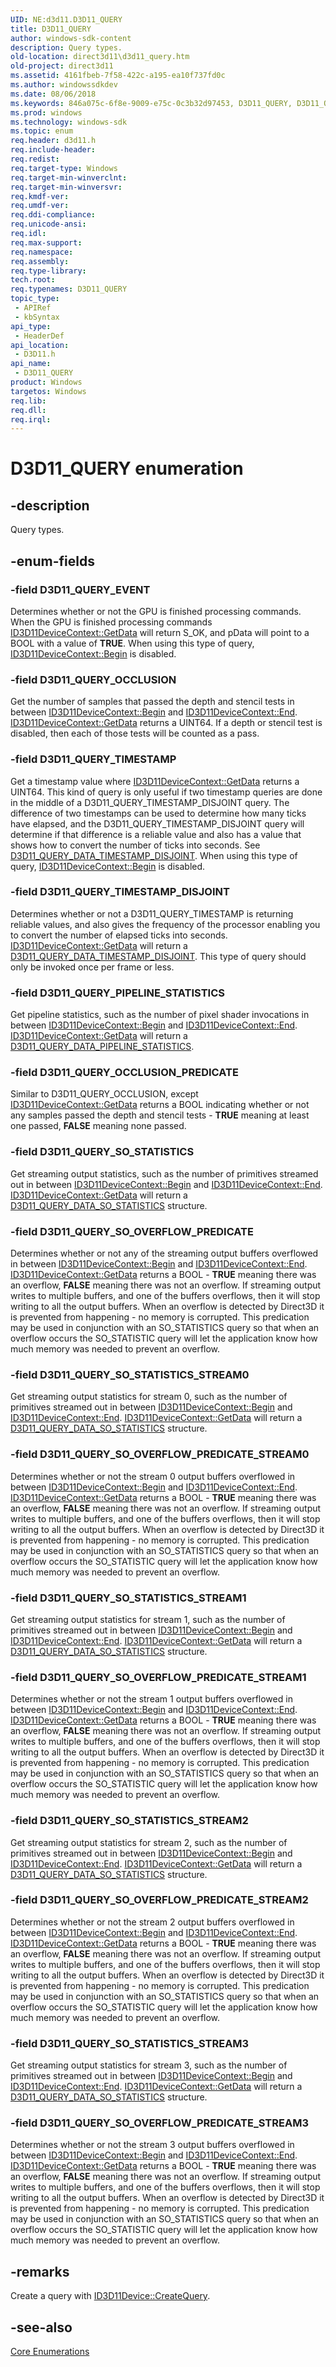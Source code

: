 ```yaml
---
UID: NE:d3d11.D3D11_QUERY
title: D3D11_QUERY
author: windows-sdk-content
description: Query types.
old-location: direct3d11\d3d11_query.htm
old-project: direct3d11
ms.assetid: 4161fbeb-7f58-422c-a195-ea10f737fd0c
ms.author: windowssdkdev
ms.date: 08/06/2018
ms.keywords: 846a075c-6f8e-9009-e75c-0c3b32d97453, D3D11_QUERY, D3D11_QUERY enumeration [Direct3D 11], D3D11_QUERY_EVENT, D3D11_QUERY_OCCLUSION, D3D11_QUERY_OCCLUSION_PREDICATE, D3D11_QUERY_PIPELINE_STATISTICS, D3D11_QUERY_SO_OVERFLOW_PREDICATE, D3D11_QUERY_SO_OVERFLOW_PREDICATE_STREAM0, D3D11_QUERY_SO_OVERFLOW_PREDICATE_STREAM1, D3D11_QUERY_SO_OVERFLOW_PREDICATE_STREAM2, D3D11_QUERY_SO_OVERFLOW_PREDICATE_STREAM3, D3D11_QUERY_SO_STATISTICS, D3D11_QUERY_SO_STATISTICS_STREAM0, D3D11_QUERY_SO_STATISTICS_STREAM1, D3D11_QUERY_SO_STATISTICS_STREAM2, D3D11_QUERY_SO_STATISTICS_STREAM3, D3D11_QUERY_TIMESTAMP, D3D11_QUERY_TIMESTAMP_DISJOINT, d3d11/D3D11_QUERY, d3d11/D3D11_QUERY_EVENT, d3d11/D3D11_QUERY_OCCLUSION, d3d11/D3D11_QUERY_OCCLUSION_PREDICATE, d3d11/D3D11_QUERY_PIPELINE_STATISTICS, d3d11/D3D11_QUERY_SO_OVERFLOW_PREDICATE, d3d11/D3D11_QUERY_SO_OVERFLOW_PREDICATE_STREAM0, d3d11/D3D11_QUERY_SO_OVERFLOW_PREDICATE_STREAM1, d3d11/D3D11_QUERY_SO_OVERFLOW_PREDICATE_STREAM2, d3d11/D3D11_QUERY_SO_OVERFLOW_PREDICATE_STREAM3, d3d11/D3D11_QUERY_SO_STATISTICS, d3d11/D3D11_QUERY_SO_STATISTICS_STREAM0, d3d11/D3D11_QUERY_SO_STATISTICS_STREAM1, d3d11/D3D11_QUERY_SO_STATISTICS_STREAM2, d3d11/D3D11_QUERY_SO_STATISTICS_STREAM3, d3d11/D3D11_QUERY_TIMESTAMP, d3d11/D3D11_QUERY_TIMESTAMP_DISJOINT, direct3d11.d3d11_query
ms.prod: windows
ms.technology: windows-sdk
ms.topic: enum
req.header: d3d11.h
req.include-header: 
req.redist: 
req.target-type: Windows
req.target-min-winverclnt: 
req.target-min-winversvr: 
req.kmdf-ver: 
req.umdf-ver: 
req.ddi-compliance: 
req.unicode-ansi: 
req.idl: 
req.max-support: 
req.namespace: 
req.assembly: 
req.type-library: 
tech.root: 
req.typenames: D3D11_QUERY
topic_type:
 - APIRef
 - kbSyntax
api_type:
 - HeaderDef
api_location:
 - D3D11.h
api_name:
 - D3D11_QUERY
product: Windows
targetos: Windows
req.lib: 
req.dll: 
req.irql: 
---
```


# D3D11_QUERY enumeration


## -description


Query types.


## -enum-fields




### -field D3D11_QUERY_EVENT

Determines whether or not the GPU is finished processing commands. When the GPU is finished processing commands <a href="https://msdn.microsoft.com/338d02ad-2227-49e5-9b4f-fb86a3898f73">ID3D11DeviceContext::GetData</a> will return S_OK, and pData will point to a BOOL with a value of <b>TRUE</b>. When using this type of query, <a href="https://msdn.microsoft.com/5a9cdc60-2226-4d18-bfbd-5db10de35e53">ID3D11DeviceContext::Begin</a> is disabled.
          


### -field D3D11_QUERY_OCCLUSION

Get the number of samples that passed the depth and stencil tests in between <a href="https://msdn.microsoft.com/5a9cdc60-2226-4d18-bfbd-5db10de35e53">ID3D11DeviceContext::Begin</a> and <a href="https://msdn.microsoft.com/9b941abc-04a3-4dd7-b72d-62cd5bd06b47">ID3D11DeviceContext::End</a>. <a href="https://msdn.microsoft.com/338d02ad-2227-49e5-9b4f-fb86a3898f73">ID3D11DeviceContext::GetData</a> returns a UINT64. If a depth or stencil test is disabled, then each of those tests will be counted as a pass.
          


### -field D3D11_QUERY_TIMESTAMP

Get a timestamp value where <a href="https://msdn.microsoft.com/338d02ad-2227-49e5-9b4f-fb86a3898f73">ID3D11DeviceContext::GetData</a> returns a UINT64. This kind of query is only useful if two timestamp queries are done in the middle of a D3D11_QUERY_TIMESTAMP_DISJOINT query. The difference of two timestamps can be used to determine how many ticks have elapsed, and the D3D11_QUERY_TIMESTAMP_DISJOINT query will determine if that difference is a reliable value and also has a value that shows how to convert the number of ticks into seconds. See <a href="https://msdn.microsoft.com/d706626a-cf11-4087-b66a-350161050aad">D3D11_QUERY_DATA_TIMESTAMP_DISJOINT</a>. When using this type of query, <a href="https://msdn.microsoft.com/5a9cdc60-2226-4d18-bfbd-5db10de35e53">ID3D11DeviceContext::Begin</a> is disabled.
          


### -field D3D11_QUERY_TIMESTAMP_DISJOINT

Determines whether or not a D3D11_QUERY_TIMESTAMP is returning reliable values, and also gives the frequency of the processor enabling you to convert the number of elapsed ticks into seconds. <a href="https://msdn.microsoft.com/338d02ad-2227-49e5-9b4f-fb86a3898f73">ID3D11DeviceContext::GetData</a> will return a <a href="https://msdn.microsoft.com/d706626a-cf11-4087-b66a-350161050aad">D3D11_QUERY_DATA_TIMESTAMP_DISJOINT</a>. This type of query should only be invoked once per frame or less.
          


### -field D3D11_QUERY_PIPELINE_STATISTICS

Get pipeline statistics, such as the number of pixel shader invocations in between <a href="https://msdn.microsoft.com/5a9cdc60-2226-4d18-bfbd-5db10de35e53">ID3D11DeviceContext::Begin</a> and <a href="https://msdn.microsoft.com/9b941abc-04a3-4dd7-b72d-62cd5bd06b47">ID3D11DeviceContext::End</a>. <a href="https://msdn.microsoft.com/338d02ad-2227-49e5-9b4f-fb86a3898f73">ID3D11DeviceContext::GetData</a> will return a <a href="https://msdn.microsoft.com/c8a2813e-56db-421b-ad37-d353c327a457">D3D11_QUERY_DATA_PIPELINE_STATISTICS</a>.
          


### -field D3D11_QUERY_OCCLUSION_PREDICATE

Similar to D3D11_QUERY_OCCLUSION, except <a href="https://msdn.microsoft.com/338d02ad-2227-49e5-9b4f-fb86a3898f73">ID3D11DeviceContext::GetData</a> returns a BOOL indicating whether or not any samples passed the depth and stencil tests - <b>TRUE</b> meaning at least one passed, <b>FALSE</b> meaning none passed.
          


### -field D3D11_QUERY_SO_STATISTICS

Get streaming output statistics, such as the number of primitives streamed out in between <a href="https://msdn.microsoft.com/5a9cdc60-2226-4d18-bfbd-5db10de35e53">ID3D11DeviceContext::Begin</a> and <a href="https://msdn.microsoft.com/9b941abc-04a3-4dd7-b72d-62cd5bd06b47">ID3D11DeviceContext::End</a>. <a href="https://msdn.microsoft.com/338d02ad-2227-49e5-9b4f-fb86a3898f73">ID3D11DeviceContext::GetData</a> will return a <a href="https://msdn.microsoft.com/f5fa2563-817b-4ccd-a2c8-60926fa7d082">D3D11_QUERY_DATA_SO_STATISTICS</a> structure.
          


### -field D3D11_QUERY_SO_OVERFLOW_PREDICATE

Determines whether or not any of the streaming output buffers overflowed in between <a href="https://msdn.microsoft.com/5a9cdc60-2226-4d18-bfbd-5db10de35e53">ID3D11DeviceContext::Begin</a> and <a href="https://msdn.microsoft.com/9b941abc-04a3-4dd7-b72d-62cd5bd06b47">ID3D11DeviceContext::End</a>. <a href="https://msdn.microsoft.com/338d02ad-2227-49e5-9b4f-fb86a3898f73">ID3D11DeviceContext::GetData</a> returns a BOOL - <b>TRUE</b> meaning there was an overflow, <b>FALSE</b> meaning there was not an overflow. If streaming output writes to multiple buffers, and one of the buffers overflows, then it will stop writing to all the output buffers. When an overflow is detected by Direct3D it is prevented from happening - no memory is corrupted. This predication may be used in conjunction with an SO_STATISTICS query so that when an overflow occurs the SO_STATISTIC query will let the application know how much memory was needed to prevent an overflow.
          


### -field D3D11_QUERY_SO_STATISTICS_STREAM0

Get streaming output statistics for stream 0, such as the number of primitives streamed out in between <a href="https://msdn.microsoft.com/5a9cdc60-2226-4d18-bfbd-5db10de35e53">ID3D11DeviceContext::Begin</a> and <a href="https://msdn.microsoft.com/9b941abc-04a3-4dd7-b72d-62cd5bd06b47">ID3D11DeviceContext::End</a>. <a href="https://msdn.microsoft.com/338d02ad-2227-49e5-9b4f-fb86a3898f73">ID3D11DeviceContext::GetData</a> will return a <a href="https://msdn.microsoft.com/f5fa2563-817b-4ccd-a2c8-60926fa7d082">D3D11_QUERY_DATA_SO_STATISTICS</a> structure.
          


### -field D3D11_QUERY_SO_OVERFLOW_PREDICATE_STREAM0

Determines whether or not the stream 0 output buffers overflowed in between <a href="https://msdn.microsoft.com/5a9cdc60-2226-4d18-bfbd-5db10de35e53">ID3D11DeviceContext::Begin</a> and <a href="https://msdn.microsoft.com/9b941abc-04a3-4dd7-b72d-62cd5bd06b47">ID3D11DeviceContext::End</a>. <a href="https://msdn.microsoft.com/338d02ad-2227-49e5-9b4f-fb86a3898f73">ID3D11DeviceContext::GetData</a> returns a BOOL - <b>TRUE</b> meaning there was an overflow, <b>FALSE</b> meaning there was not an overflow. If streaming output writes to multiple buffers, and one of the buffers overflows, then it will stop writing to all the output buffers. When an overflow is detected by Direct3D it is prevented from happening - no memory is corrupted. This predication may be used in conjunction with an SO_STATISTICS query so that when an overflow occurs the SO_STATISTIC query will let the application know how much memory was needed to prevent an overflow.
          


### -field D3D11_QUERY_SO_STATISTICS_STREAM1

Get streaming output statistics for stream 1, such as the number of primitives streamed out in between <a href="https://msdn.microsoft.com/5a9cdc60-2226-4d18-bfbd-5db10de35e53">ID3D11DeviceContext::Begin</a> and <a href="https://msdn.microsoft.com/9b941abc-04a3-4dd7-b72d-62cd5bd06b47">ID3D11DeviceContext::End</a>. <a href="https://msdn.microsoft.com/338d02ad-2227-49e5-9b4f-fb86a3898f73">ID3D11DeviceContext::GetData</a> will return a <a href="https://msdn.microsoft.com/f5fa2563-817b-4ccd-a2c8-60926fa7d082">D3D11_QUERY_DATA_SO_STATISTICS</a> structure.
          


### -field D3D11_QUERY_SO_OVERFLOW_PREDICATE_STREAM1

Determines whether or not the stream 1 output buffers overflowed in between <a href="https://msdn.microsoft.com/5a9cdc60-2226-4d18-bfbd-5db10de35e53">ID3D11DeviceContext::Begin</a> and <a href="https://msdn.microsoft.com/9b941abc-04a3-4dd7-b72d-62cd5bd06b47">ID3D11DeviceContext::End</a>. <a href="https://msdn.microsoft.com/338d02ad-2227-49e5-9b4f-fb86a3898f73">ID3D11DeviceContext::GetData</a> returns a BOOL - <b>TRUE</b> meaning there was an overflow, <b>FALSE</b> meaning there was not an overflow. If streaming output writes to multiple buffers, and one of the buffers overflows, then it will stop writing to all the output buffers. When an overflow is detected by Direct3D it is prevented from happening - no memory is corrupted. This predication may be used in conjunction with an SO_STATISTICS query so that when an overflow occurs the SO_STATISTIC query will let the application know how much memory was needed to prevent an overflow.
          


### -field D3D11_QUERY_SO_STATISTICS_STREAM2

Get streaming output statistics for stream 2, such as the number of primitives streamed out in between <a href="https://msdn.microsoft.com/5a9cdc60-2226-4d18-bfbd-5db10de35e53">ID3D11DeviceContext::Begin</a> and <a href="https://msdn.microsoft.com/9b941abc-04a3-4dd7-b72d-62cd5bd06b47">ID3D11DeviceContext::End</a>. <a href="https://msdn.microsoft.com/338d02ad-2227-49e5-9b4f-fb86a3898f73">ID3D11DeviceContext::GetData</a> will return a <a href="https://msdn.microsoft.com/f5fa2563-817b-4ccd-a2c8-60926fa7d082">D3D11_QUERY_DATA_SO_STATISTICS</a> structure.
          


### -field D3D11_QUERY_SO_OVERFLOW_PREDICATE_STREAM2

Determines whether or not the stream 2 output buffers overflowed in between <a href="https://msdn.microsoft.com/5a9cdc60-2226-4d18-bfbd-5db10de35e53">ID3D11DeviceContext::Begin</a> and <a href="https://msdn.microsoft.com/9b941abc-04a3-4dd7-b72d-62cd5bd06b47">ID3D11DeviceContext::End</a>. <a href="https://msdn.microsoft.com/338d02ad-2227-49e5-9b4f-fb86a3898f73">ID3D11DeviceContext::GetData</a> returns a BOOL - <b>TRUE</b> meaning there was an overflow, <b>FALSE</b> meaning there was not an overflow. If streaming output writes to multiple buffers, and one of the buffers overflows, then it will stop writing to all the output buffers. When an overflow is detected by Direct3D it is prevented from happening - no memory is corrupted. This predication may be used in conjunction with an SO_STATISTICS query so that when an overflow occurs the SO_STATISTIC query will let the application know how much memory was needed to prevent an overflow.
          


### -field D3D11_QUERY_SO_STATISTICS_STREAM3

Get streaming output statistics for stream 3, such as the number of primitives streamed out in between <a href="https://msdn.microsoft.com/5a9cdc60-2226-4d18-bfbd-5db10de35e53">ID3D11DeviceContext::Begin</a> and <a href="https://msdn.microsoft.com/9b941abc-04a3-4dd7-b72d-62cd5bd06b47">ID3D11DeviceContext::End</a>. <a href="https://msdn.microsoft.com/338d02ad-2227-49e5-9b4f-fb86a3898f73">ID3D11DeviceContext::GetData</a> will return a <a href="https://msdn.microsoft.com/f5fa2563-817b-4ccd-a2c8-60926fa7d082">D3D11_QUERY_DATA_SO_STATISTICS</a> structure.
          


### -field D3D11_QUERY_SO_OVERFLOW_PREDICATE_STREAM3

Determines whether or not the stream 3 output buffers overflowed in between <a href="https://msdn.microsoft.com/5a9cdc60-2226-4d18-bfbd-5db10de35e53">ID3D11DeviceContext::Begin</a> and <a href="https://msdn.microsoft.com/9b941abc-04a3-4dd7-b72d-62cd5bd06b47">ID3D11DeviceContext::End</a>. <a href="https://msdn.microsoft.com/338d02ad-2227-49e5-9b4f-fb86a3898f73">ID3D11DeviceContext::GetData</a> returns a BOOL - <b>TRUE</b> meaning there was an overflow, <b>FALSE</b> meaning there was not an overflow. If streaming output writes to multiple buffers, and one of the buffers overflows, then it will stop writing to all the output buffers. When an overflow is detected by Direct3D it is prevented from happening - no memory is corrupted. This predication may be used in conjunction with an SO_STATISTICS query so that when an overflow occurs the SO_STATISTIC query will let the application know how much memory was needed to prevent an overflow.
          


## -remarks



Create a query with <a href="https://msdn.microsoft.com/ad09a309-862f-462d-8268-62e44397c298">ID3D11Device::CreateQuery</a>.
        




## -see-also




<a href="https://msdn.microsoft.com/1641713a-5ac8-4597-900b-1bba54f9f522">Core Enumerations</a>
 

 

